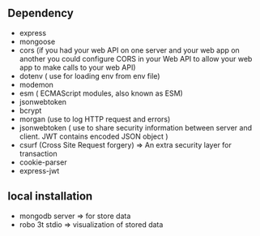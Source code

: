 ## Dependency

- express
- mongoose
- cors (if you had your web API on one server and your web app on another you could configure CORS in your Web API to allow your web app to make calls to your web API)
- dotenv ( use for loading env from env file)
- modemon
- esm ( ECMAScript modules, also known as ESM)
- jsonwebtoken
- bcrypt
- morgan (use to log HTTP request and errors)
- jsonwebtoken ( use to share security information between server and client. JWT contains encoded JSON object )
- csurf (Cross Site Request forgery) => An extra security layer for transaction
- cookie-parser
- express-jwt

## local installation

- mongodb server => for store data
- robo 3t stdio => visualization of stored data
